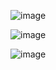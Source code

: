 
![image](https://github.com/user-attachments/assets/a0d125ba-1bf2-4066-8bcd-039e95aca293)


![image](https://github.com/user-attachments/assets/d953e085-0d23-4ffd-bf84-850949c38c64)


![image](https://github.com/user-attachments/assets/2834982d-3695-4a12-91b3-1f70a6dc4847)
